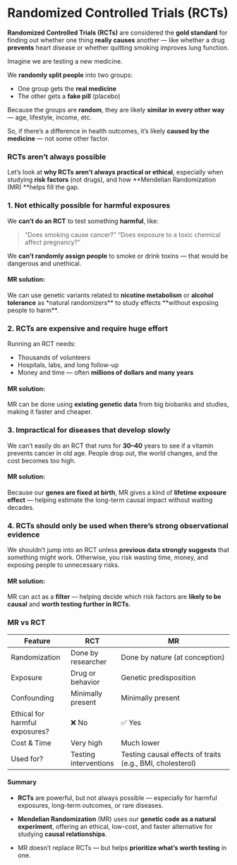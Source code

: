 # Randomized Controlled Trials (RCTs)

**Randomized Controlled Trials (RCTs)** are considered the **gold
standard** for finding out whether one thing **really causes** another —
like whether a drug **prevents** heart disease or whether quitting
smoking improves lung function.

Imagine we are testing a new medicine.

We **randomly split people** into two groups:

-   One group gets the **real medicine**
-   The other gets a **fake pill** (placebo)

Because the groups are **random**, they are likely **similar in every
other way** — age, lifestyle, income, etc.

So, if there’s a difference in health outcomes, it’s likely **caused by
the medicine** — not some other factor.

### RCTs aren’t always possible

Let’s look at **why RCTs aren’t always practical or ethical**,
especially when studying **risk factors** (not drugs), and how
**Mendelian Randomization (MR) **helps fill the gap.

### 1. Not ethically possible for harmful exposures

We **can’t do an RCT** to test something **harmful**, like:

> “Does smoking cause cancer?” “Does exposure to a toxic chemical affect
> pregnancy?”

We **can’t randomly assign people** to smoke or drink toxins — that
would be dangerous and unethical.

#### MR solution:

We can use genetic variants related to **nicotine metabolism** or
**alcohol tolerance** as \*natural randomizers** to study effects
**without exposing people to harm\*\*.

### 2. RCTs are expensive and require huge effort

Running an RCT needs:

-   Thousands of volunteers
-   Hospitals, labs, and long follow-up
-   Money and time — often **millions of dollars and many years**

#### MR solution:

MR can be done using **existing genetic data** from big biobanks and
studies, making it faster and cheaper.

### 3. Impractical for diseases that develop slowly

We can’t easily do an RCT that runs for **30–40** years to see if a
vitamin prevents cancer in old age. People drop out, the world changes,
and the cost becomes too high.

#### MR solution:

Because our **genes are fixed at birth**, MR gives a kind of **lifetime
exposure effect** — helping estimate the long-term causal impact without
waiting decades.

### 4. RCTs should only be used when there’s strong observational evidence

We shouldn’t jump into an RCT unless **previous data strongly suggests**
that something might work. Otherwise, you risk wasting time, money, and
exposing people to unnecessary risks.

#### MR solution:

MR can act as a **filter** — helping decide which risk factors are
**likely to be causal** and **worth testing further in RCTs**.

### MR vs RCT

<table>
<colgroup>
<col style="width: 27%" />
<col style="width: 19%" />
<col style="width: 52%" />
</colgroup>
<thead>
<tr>
<th>Feature</th>
<th>RCT</th>
<th>MR</th>
</tr>
</thead>
<tbody>
<tr>
<td>Randomization</td>
<td>Done by researcher</td>
<td>Done by nature (at conception)</td>
</tr>
<tr>
<td>Exposure</td>
<td>Drug or behavior</td>
<td>Genetic predisposition</td>
</tr>
<tr>
<td>Confounding</td>
<td>Minimally present</td>
<td>Minimally present</td>
</tr>
<tr>
<td>Ethical for harmful exposures?</td>
<td>❌ No</td>
<td>✅ Yes</td>
</tr>
<tr>
<td>Cost &amp; Time</td>
<td>Very high</td>
<td>Much lower</td>
</tr>
<tr>
<td>Used for?</td>
<td>Testing interventions</td>
<td>Testing causal effects of traits (e.g., BMI, cholesterol)</td>
</tr>
</tbody>
</table>

#### Summary

-   **RCTs** are powerful, but not always possible — especially for
    harmful exposures, long-term outcomes, or rare diseases.

-   **Mendelian Randomization** (MR) uses our **genetic code as a
    natural experiment**, offering an ethical, low-cost, and faster
    alternative for studying **causal relationships**.

-   MR doesn’t replace RCTs — but helps **prioritize what’s worth
    testing** in one.
